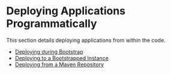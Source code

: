 # Deploying Applications Programmatically
This section details deploying applications from within the code.

 * [Deploying during Bootstrap](deploy-program-bootstrap.md)
 * [Deploying to a Bootstrapped Instance](deploy-program-after-bootstrap.md)
 * [Deploying from a Maven Repository](deploy-program-maven.md)